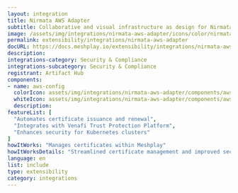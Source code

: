 ```yaml
---
layout: integration
title: Nirmata AWS Adapter
subtitle: Collaborative and visual infrastructure as design for Nirmata AWS Adapter
image: /assets/img/integrations/nirmata-aws-adapter/icons/color/nirmata-aws-adapter-color.svg
permalink: extensibility/integrations/nirmata-aws-adapter
docURL: https://docs.meshplay.io/extensibility/integrations/nirmata-aws-adapter
description: 
integrations-category: Security & Compliance
integrations-subcategory: Security & Compliance
registrant: Artifact Hub
components: 
- name: aws-config
  colorIcon: assets/img/integrations/nirmata-aws-adapter/components/aws-config/icons/color/aws-config-color.svg
  whiteIcon: assets/img/integrations/nirmata-aws-adapter/components/aws-config/icons/white/aws-config-white.svg
  description: 
featureList: [
  "Automates certificate issuance and renewal",
  "Integrates with Venafi Trust Protection Platform",
  "Enhances security for Kubernetes clusters"
]
howItWorks: "Manages certificates within Meshplay"
howItWorksDetails: "Streamlined certificate management and improved security in Kubernetes"
language: en
list: include
type: extensibility
category: integrations
---
```

